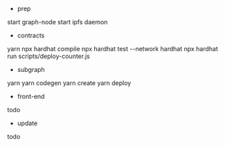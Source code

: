- prep

start graph-node
start ipfs daemon

- contracts

yarn
npx hardhat compile
npx hardhat test --network hardhat
npx hardhat run scripts/deploy-counter.js

- subgraph

yarn
yarn codegen
yarn create
yarn deploy

- front-end

todo

- update

todo
